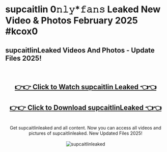 # supcaitlin 0𝚗𝚕𝚢*𝚏𝚊𝚗𝚜 Leaked New Video & Photos February 2025 #kcox0

<h2>supcaitlinLeaked Videos And Photos - Update Files 2025!</h2>
<br>
<div align="center">
<h2><a href="https://mediaupload.pro?title=supcaitlin&ref=11F" rel="nofollow">👉👉 Click to Watch supcaitlin Leaked 👈👈</a></h2>
<h2><a href="https://mediaupload.pro?title=supcaitlin&ref=11F" rel="nofollow">👉👉 Click to Download supcaitlinLeaked 👈👈</a></h2>
<br>
Get supcaitlinleaked and all content. Now you can access all videos and pictures of supcaitlinleaked. New Updated Files 2025!
<br>
<br>
<a href="https://mediaupload.pro?title=supcaitlin&ref=11F" rel="nofollow" data-target="animated-image.originalLink"><img src="https://i.ibb.co/Gkj2r4b/banner.png" alt="supcaitlinleaked" style="max-width: 100%; display: inline-block;" data-target="animated-image.originalImage"></a>
</div>
<br>

